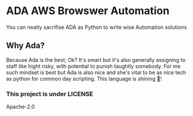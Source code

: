 # **ADA AWS Browswer Automation**
You can neatly sacrifise ADA as Python to write wise Automation solutions

## **Why Ada?** 
Because Ada is the best; Ok? It's smart but it's also generally assigning to staff like hight risky, with potential to punish taughtly somebody. For me such mindset is best but Ada is also nice and she's vital to be as nice tech as python for common day scripting.
This language is shining 💙!

### **This project is under LICENSE**
Apache-2.0
